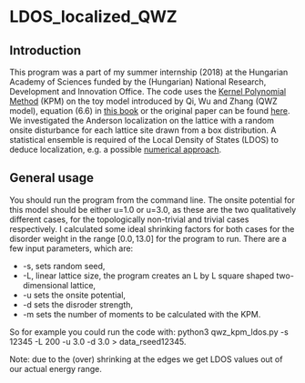 # LDOS_localized_QWZ

## Introduction

This program was a part of my summer internship (2018) at the Hungarian Academy of Sciences funded by the (Hungarian) National Research, Development and Innovation Office. The code uses the [Kernel Polynomial Method] (KPM) on the toy model introduced by Qi, Wu and Zhang (QWZ model), equation (6.6) in [this book] or the original paper can be found [here]. We investigated the Anderson localization on the lattice with a random onsite disturbance for each lattice site drawn from a box distribution. A statistical ensemble is required of the Local Density of States (LDOS) to deduce localization, e.g. a possible [numerical approach]. 

## General usage

You should run the program from the command line. The onsite potential for this model should be either u=1.0 or u=3.0, as these are the two qualitatively different cases, for the topologically non-trivial and trivial cases respectively. I calculated some ideal shrinking factors for both cases for the disorder weight in the range $[0.0,13.0]$ for the program to run. There are a few input parameters, which are:

+ -s, sets random seed,
+ -L, linear lattice size, the program creates an L by L square shaped two-dimensional lattice,
+ -u sets the onsite potential,
+ -d sets the disroder strength,
+ -m sets the number of moments to be calculated with the KPM.

So for example you could run the code with: python3 qwz_kpm_ldos.py -s 12345 -L 200 -u 3.0 -d 3.0 > data_rseed12345.

Note: due to the (over) shrinking at the edges we get LDOS values out of our actual energy range.

[Kernel Polynomial Method]: https://arxiv.org/abs/cond-mat/0504627
[this book]: https://arxiv.org/abs/1509.02295
[here]: https://journals.aps.org/prb/abstract/10.1103/PhysRevB.74.085308
[numerical approach]: https://journals.aps.org/prb/abstract/10.1103/PhysRevB.81.155106
